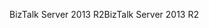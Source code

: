 <span data-ttu-id="cb3e3-101">BizTalk Server 2013 R2</span><span class="sxs-lookup"><span data-stu-id="cb3e3-101">BizTalk Server 2013 R2</span></span>